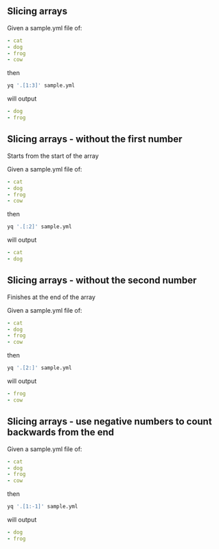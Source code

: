 
## Slicing arrays
Given a sample.yml file of:
```yaml
- cat
- dog
- frog
- cow
```
then
```bash
yq '.[1:3]' sample.yml
```
will output
```yaml
- dog
- frog
```

## Slicing arrays - without the first number
Starts from the start of the array

Given a sample.yml file of:
```yaml
- cat
- dog
- frog
- cow
```
then
```bash
yq '.[:2]' sample.yml
```
will output
```yaml
- cat
- dog
```

## Slicing arrays - without the second number
Finishes at the end of the array

Given a sample.yml file of:
```yaml
- cat
- dog
- frog
- cow
```
then
```bash
yq '.[2:]' sample.yml
```
will output
```yaml
- frog
- cow
```

## Slicing arrays - use negative numbers to count backwards from the end
Given a sample.yml file of:
```yaml
- cat
- dog
- frog
- cow
```
then
```bash
yq '.[1:-1]' sample.yml
```
will output
```yaml
- dog
- frog
```

